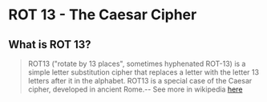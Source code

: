 <h1> ROT 13 - The Caesar Cipher </h1>
<h2> What is ROT 13? </h2>
<blockquote>
  <p>ROT13 ("rotate by 13 places", sometimes hyphenated ROT-13) is a simple letter substitution cipher that replaces a letter with the letter 13 letters after it in the alphabet. ROT13 is a special case of the Caesar cipher, developed in ancient Rome.-- See more in wikipedia <a href="https://en.wikipedia.org/wiki/ROT13"> here </a></p>
</bloquote>
